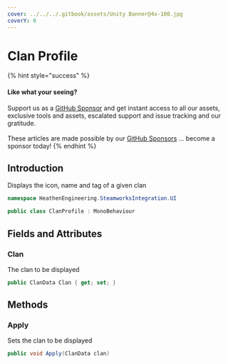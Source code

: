 ```yaml
---
cover: ../../../.gitbook/assets/Unity Banner@4x-100.jpg
coverY: 0
---
```


# Clan Profile

{% hint style="success" %}
#### Like what your seeing?

Support us as a [GitHub Sponsor](../../../become-a-sponsor/) and get instant access to all our assets, exclusive tools and assets, escalated support and issue tracking and our gratitude.\
\
These articles are made possible by our [GitHub Sponsors](../../../become-a-sponsor/) ... become a sponsor today!
{% endhint %}

## Introduction

Displays the icon, name and tag of a given clan

```csharp
namespace HeathenEngineering.SteamworksIntegration.UI
```

```csharp
public class ClanProfile : MonoBehaviour
```

## Fields and Attributes

### Clan

The clan to be displayed

```csharp
public ClanData Clan { get; set; }
```

## Methods

### Apply

Sets the clan to be displayed

```csharp
public void Apply(ClanData clan)
```

